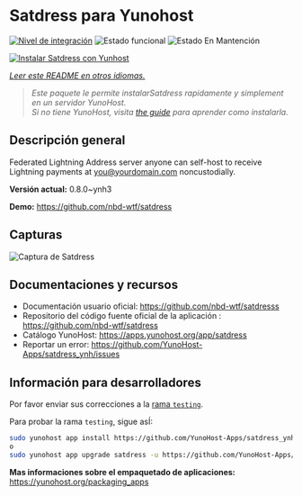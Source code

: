 <!--
Este archivo README esta generado automaticamente<https://github.com/YunoHost/apps/tree/master/tools/readme_generator>
No se debe editar a mano.
-->

# Satdress para Yunohost

[![Nivel de integración](https://apps.yunohost.org/badge/integration/satdress)](https://ci-apps.yunohost.org/ci/apps/satdress/)
![Estado funcional](https://apps.yunohost.org/badge/state/satdress)
![Estado En Mantención](https://apps.yunohost.org/badge/maintained/satdress)

[![Instalar Satdress con Yunhost](https://install-app.yunohost.org/install-with-yunohost.svg)](https://install-app.yunohost.org/?app=satdress)

*[Leer este README en otros idiomas.](./ALL_README.md)*

> *Este paquete le permite instalarSatdress rapidamente y simplement en un servidor YunoHost.*  
> *Si no tiene YunoHost, visita [the guide](https://yunohost.org/install) para aprender como instalarla.*

## Descripción general

Federated Lightning Address server anyone can self-host to receive Lightning payments at you@yourdomain.com noncustodially.


**Versión actual:** 0.8.0~ynh3

**Demo:** <https://github.com/nbd-wtf/satdress>

## Capturas

![Captura de Satdress](./doc/screenshots/example.jpg)

## Documentaciones y recursos

- Documentación usuario oficial: <https://github.com/nbd-wtf/satdresss>
- Repositorio del código fuente oficial de la aplicación : <https://github.com/nbd-wtf/satdress>
- Catálogo YunoHost: <https://apps.yunohost.org/app/satdress>
- Reportar un error: <https://github.com/YunoHost-Apps/satdress_ynh/issues>

## Información para desarrolladores

Por favor enviar sus correcciones a la [rama `testing`](https://github.com/YunoHost-Apps/satdress_ynh/tree/testing).

Para probar la rama `testing`, sigue asÍ:

```bash
sudo yunohost app install https://github.com/YunoHost-Apps/satdress_ynh/tree/testing --debug
o
sudo yunohost app upgrade satdress -u https://github.com/YunoHost-Apps/satdress_ynh/tree/testing --debug
```

**Mas informaciones sobre el empaquetado de aplicaciones:** <https://yunohost.org/packaging_apps>
